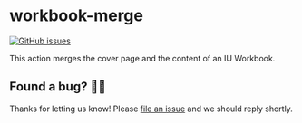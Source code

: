 # workbook-merge

[![GitHub issues](https://img.shields.io/github/issues/iu-actions/workbook-merge)](https://github.com/iu-actions/workbook-merge/issues)

This action merges the cover page and the content of an IU Workbook.

## Found a bug? 💁‍♀️

Thanks for letting us know! Please [file an issue](../../issues/new?assignees=&labels=&template=bug_report.md&title=) and we should reply shortly.
